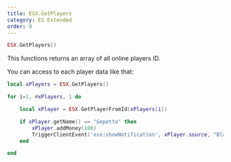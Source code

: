 ```yaml
---
title: ESX.GetPlayers
category: ES Extended
order: 9
---
```


```lua
ESX.GetPlayers()
```

This functions returns an array of all online players ID.

You can access to each player data like that:

```lua
local xPlayers = ESX.GetPlayers()

for i=1, #xPlayers, 1 do

	local xPlayer = ESX.GetPlayerFromId(xPlayers[i])

	if xPlayer.getName() == "Gepetto" then
		xPlayer.addMoney(100)
		TriggerClientEvent('esx:showNotification', xPlayer.source, "Blablabla ...")
	end

end
```